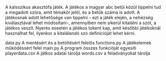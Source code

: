 A kalsszikus akasztófa játék.
A játékos a magyar abc betűi közül tippelni tud a megadott szóra, amit témakör jelöl, és a betűk száma is adott. A játékosnak adott lehetősége van tippelni - ezt a játék elején, a nehézség kiválasztával lehet módosítani-, amennyiben nem sikerül kitalálni a szót, a játékos veszít. Nyerés eseetén a játékos tokent kap, amit későbbi játékoknál használhat fel, ilyenkor a kitalálandó szó definícióját lehet kérni.

data.py         A mentésért és a betöltésért felelős
functions.py    A játékelemek működéssért felel
main.py         A program összes funkcióját egyesíti
playerdata.csv  A játkos adatai tárolja
words.csv       a feladványokat tárolja    
